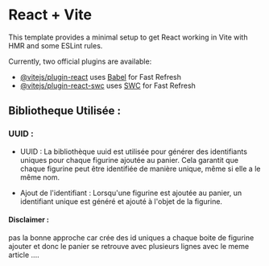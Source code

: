 # React + Vite

This template provides a minimal setup to get React working in Vite with HMR and some ESLint rules.

Currently, two official plugins are available:

- [@vitejs/plugin-react](https://github.com/vitejs/vite-plugin-react/blob/main/packages/plugin-react/README.md) uses [Babel](https://babeljs.io/) for Fast Refresh
- [@vitejs/plugin-react-swc](https://github.com/vitejs/vite-plugin-react-swc) uses [SWC](https://swc.rs/) for Fast Refresh

## Bibliotheque Utilisée : 

### UUID : 

- UUID : La bibliothèque uuid est utilisée pour générer des identifiants uniques pour chaque figurine ajoutée au panier. Cela garantit que chaque figurine peut être identifiée de manière unique, même si elle a le même nom.

- Ajout de l'identifiant : Lorsqu'une figurine est ajoutée au panier, un identifiant unique est généré et ajouté à l'objet de la figurine.

#### Disclaimer :

pas la bonne approche car crée des id uniques a chaque boite de figurine ajouter et donc le panier se retrouve avec plusieurs lignes avec le meme article ....